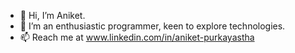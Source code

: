 - 👋 Hi, I’m Aniket.
- 👀 I’m an enthusiastic programmer, keen to explore technologies.
- 📫 Reach me at www.linkedin.com/in/aniket-purkayastha

<!---
Aniket310101/Aniket310101 is a ✨ special ✨ repository because its `README.md` (this file) appears on your GitHub profile.
You can click the Preview link to take a look at your changes.
--->

